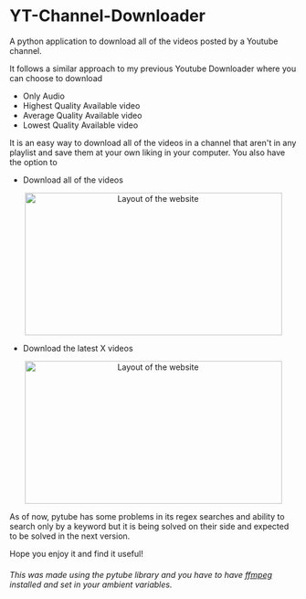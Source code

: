 # YT-Channel-Downloader
A python application to download all of the videos posted by a Youtube channel.

It follows a similar approach to my previous Youtube Downloader where you can choose to download
* Only Audio
* Highest Quality Available video
* Average Quality Available video
* Lowest Quality Available video

It is an easy way to download all of the videos in a channel that aren't in any playlist and save them at your own liking in your computer.
You also have the option to 
* Download all of the videos
<p align="center">
       <img src="https://i.imgur.com/8rPhvgg.gif" width="450" height="250" alt="Layout of the website">
</p> 

* Download the latest X videos
<p align="center">
       <img src="https://i.imgur.com/6q7BiWA.gif" width="450" height="250" alt="Layout of the website">
</p> 

As of now, pytube has some problems in its regex searches and ability to search only by a keyword but it is being solved on their side and expected to be solved in the next version.

Hope you enjoy it and find it useful!

###### This was made using the pytube library and you have to have <a href=https://www.ffmpeg.org/>ffmpeg</a> installed and set in your ambient variables.
